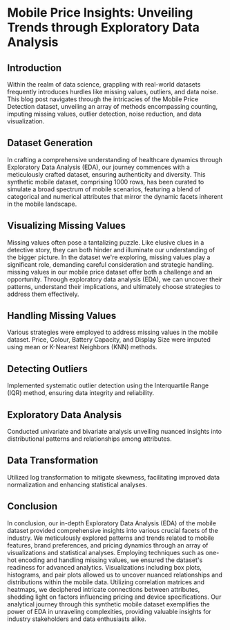 # Mobile Price Insights: Unveiling Trends through Exploratory Data Analysis

## Introduction
Within the realm of data science, grappling with real-world datasets frequently introduces hurdles like missing values, outliers, and data noise. This blog post navigates through the intricacies of the Mobile Price Detection dataset, unveiling an array of methods encompassing counting, imputing missing values, outlier detection, noise reduction, and data visualization.

## Dataset Generation
In crafting a comprehensive understanding of healthcare dynamics through Exploratory Data Analysis (EDA), our journey commences with a meticulously crafted dataset, ensuring authenticity and diversity. This synthetic mobile dataset, comprising 1000 rows, has been curated to simulate a broad spectrum of mobile scenarios, featuring a blend of categorical and numerical attributes that mirror the dynamic facets inherent in the mobile landscape.

## Visualizing Missing Values
Missing values often pose a tantalizing puzzle. Like elusive clues in a detective story, they can both hinder and illuminate our understanding of the bigger picture. In the dataset we're exploring, missing values play a significant role, demanding careful consideration and strategic handling. missing values in our mobile price dataset offer both a challenge and an opportunity. Through exploratory data analysis (EDA), we can uncover their patterns, understand their implications, and ultimately choose strategies to address them effectively.

## Handling Missing Values
Various strategies were employed to address missing values in the mobile dataset. Price, Colour, Battery Capacity, and Display Size were imputed using mean or K-Nearest Neighbors (KNN) methods.

## Detecting Outliers
Implemented systematic outlier detection using the Interquartile Range (IQR) method, ensuring data integrity and reliability.

## Exploratory Data Analysis
Conducted univariate and bivariate analysis unveiling nuanced insights into distributional patterns and relationships among attributes.

## Data Transformation
Utilized log transformation to mitigate skewness, facilitating improved data normalization and enhancing statistical analyses.

## Conclusion
In conclusion, our in-depth Exploratory Data Analysis (EDA) of the mobile dataset provided comprehensive insights into various crucial facets of the industry. We meticulously explored patterns and trends related to mobile features, brand preferences, and pricing dynamics through an array of visualizations and statistical analyses. Employing techniques such as one-hot encoding and handling missing values, we ensured the dataset's readiness for advanced analytics. Visualizations including box plots, histograms, and pair plots allowed us to uncover nuanced relationships and distributions within the mobile data. Utilizing correlation matrices and heatmaps, we deciphered intricate connections between attributes, shedding light on factors influencing pricing and device specifications. Our analytical journey through this synthetic mobile dataset exemplifies the power of EDA in unraveling complexities, providing valuable insights for industry stakeholders and data enthusiasts alike.
